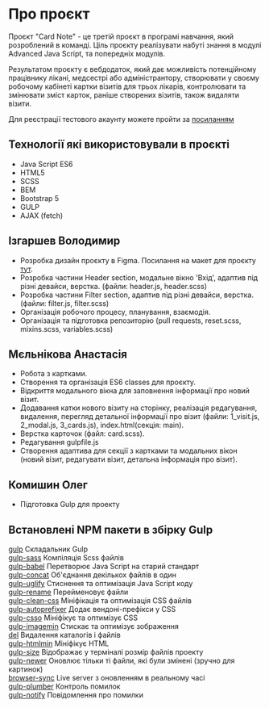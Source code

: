 # Про проєкт
Проєкт "Card Note" - це третій проєкт в програмі навчання, який розроблений в команді. Ціль проєкту реалізувати набуті знання в модулі Advanced Java Script, та попередніх модулів. 

Результатом проєкту є вебдодаток, який дає можливість потенційному працівнику лікані, медсестрі або адміністрантору, створювати у своєму робочому кабінеті картки візитів для трьох лікарів, контролювати та змінювати зміст карток, раніше створених візитів, також видаляти візити.

Для реєстрації тестового акаунту можете пройти за [посиланням](https://ajax.test-danit.com/api-pages/cards.html)

## Технології які використовували в проєкті
- Java Script ES6
- HTML5
- SCSS
- BEM
- Bootstrap 5
- GULP 
- AJAX (fetch)
 
## Ізгаршев Володимир
- Розробка дизайн проєкту в Figma. Посилання на макет для проєкту [тут](https://www.figma.com/file/ELZPhY87gsQyntMjR2tvMf/Step-Project-%22Cards%22?node-id=0%3A1&t=g4PyxTMx60p4PUcr-1).
- Розробка частини Header section, модальне вікно 'Вхід', адаптив під різні девайси, верстка. (файли: header.js, header.scss)
- Розробка частини Filter section, адаптив під різні девайси, верстка. (файли: filter.js, filter.scss)
- Організація робочого процесу, планування, взаємодія.
- Організація та підготовка репозиторію (pull requests, reset.scss, mixins.scss, variables.scss) 

## Мєльнікова Анастасія
- Робота з картками.
- Створення та організація ES6 classes для проєкту.
- Відкриття модального вікна для заповнення інформації про новий візит.
- Додавання катки нового візиту на сторінку, реалізація редагування, видалення, перегляд детальної інформації про візит (файли: 1_visit.js, 2_modal.js, 3_cards.js), index.html(секція: main).
- Верстка карточок (файл: card.scss).
- Редагування gulpfile.js
- Створення адаптива для секції з картками та модальних вікон (новий візит, редагувати візит, детальна інформація про візит).

## Комишин Олег
- Підготовка Gulp для проекту

## Встановлені NPM пакети в збірку Gulp
[gulp](https://www.npmjs.com/package/gulp) Складальник Gulp  
[gulp-sass](https://www.npmjs.com/package/gulp-sass) Компіляція Scss файлів  
[gulp-babel](https://www.npmjs.com/package/gulp-babel) Перетворює Java Script на старий стандарт  
[gulp-concat](https://www.npmjs.com/package/gulp-concat) Об'єднання декількох файлів в один  
[gulp-uglify](https://www.npmjs.com/package/gulp-uglify) Стиснення та оптимізація Java Script коду  
[gulp-rename](https://www.npmjs.com/package/gulp-rename) Перейменовує файли  
[gulp-clean-css](https://www.npmjs.com/package/gulp-clean-css) Мініфікація та оптимізація CSS файлів  
[gulp-autoprefixer](https://www.npmjs.com/package/gulp-autoprefixer) Додає вендоні-префікси у CSS  
[gulp-csso](https://www.npmjs.com/package/gulp-csso) Мініфікує та оптимізує CSS  
[gulp-imagemin](https://www.npmjs.com/package/gulp-imagemin) Стискає та оптимізує зображення  
[del](https://www.npmjs.com/package/del) Видалення каталогів і файлів  
[gulp-htmlmin](https://www.npmjs.com/package/gulp-htmlmin) Мініфікує HTML  
[gulp-size](https://www.npmjs.com/package/gulp-size) Відображає у терміналі розмір файлів проекту  
[gulp-newer](https://www.npmjs.com/package/gulp-newer) Оновлює тільки ті файли, які були змінені (зручно для картинок)  
[browser-sync](https://www.npmjs.com/package/browser-sync) Live server з оновленням в реальному часі  
[gulp-plumber](https://www.npmjs.com/package/gulp-plumber) Контроль помилок  
[gulp-notify](https://www.npmjs.com/package/gulp-notify) Повідомлення про помилки
